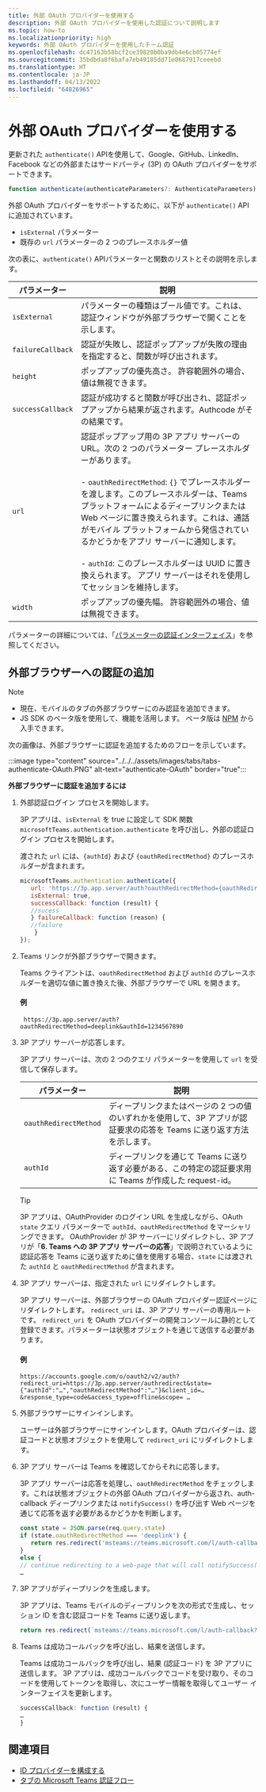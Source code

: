 ```yaml
---
title: 外部 OAuth プロバイダーを使用する
description: 外部 OAuth プロバイダーを使用した認証について説明します
ms.topic: how-to
ms.localizationpriority: high
keywords: 外部 OAuth プロバイダーを使用したチーム認証
ms.openlocfilehash: dc47163b58bcf2ce39820b0ba9db4e6cb05774ef
ms.sourcegitcommit: 35bdbda8f6bafa7eb49185dd71e0687917ceeebd
ms.translationtype: HT
ms.contentlocale: ja-JP
ms.lasthandoff: 04/13/2022
ms.locfileid: "64826965"
---
```

# <a name="use-external-oauth-providers"></a>外部 OAuth プロバイダーを使用する

更新された `authenticate()` APIを使用して、Google、GitHub、LinkedIn、Facebook などの外部またはサードパーティ (3P) の OAuth プロバイダーをサポートできます。

```JavaScript
function authenticate(authenticateParameters?: AuthenticateParameters)
``` 

外部 OAuth プロバイダーをサポートするために、以下が `authenticate()` API に追加されています。

* `isExternal` パラメーター
* 既存の `url` パラメーターの 2 つのプレースホルダー値

次の表に、`authenticate()` APIパラメーターと関数のリストとその説明を示します。

| パラメーター| 説明|
| --- | --- |
|`isExternal` | パラメーターの種類はブール値です。これは、認証ウィンドウが外部ブラウザーで開くことを示します。|
|`failureCallback`| 認証が失敗し、認証ポップアップが失敗の理由を指定すると、関数が呼び出されます。|
|`height` |ポップアップの優先高さ。 許容範囲外の場合、値は無視できます。|
|`successCallback`| 認証が成功すると関数が呼び出され、認証ポップアップから結果が返されます。Authcode がその結果です。|
|`url`  <br>|認証ポップアップ用の 3P アプリ サーバーの URL。次の 2 つのパラメーター プレースホルダーがあります。</br> <br> - `oauthRedirectMethod`: `{}` でプレースホルダーを渡します。このプレースホルダーは、Teams プラットフォームによるディープリンクまたは Web ページに置き換えられます。これは、通話がモバイル プラットフォームから発信されているかどうかをアプリ サーバーに通知します。</br> <br> - `authId`: このプレースホルダーは UUID に置き換えられます。 アプリ サーバーはそれを使用してセッションを維持します。| 
|`width`|ポップアップの優先幅。 許容範囲外の場合、値は無視できます。|

パラメーターの詳細については、「[パラメーターの認証インターフェイス](/javascript/api/@microsoft/teams-js/microsoftteams.authentication.authenticateparameters?view=msteams-client-js-latest&preserve-view=true)」を参照してください。

## <a name="add-authentication-to-external-browsers"></a>外部ブラウザーへの認証の追加

> [!NOTE]
> * 現在、モバイルのタブの外部ブラウザーにのみ認証を追加できます。 
> * JS SDK のベータ版を使用して、機能を活用します。 ベータ版は [NPM](https://www.npmjs.com/package/@microsoft/teams-js/v/1.12.0-beta.2) から入手できます。

次の画像は、外部ブラウザーに認証を追加するためのフローを示しています。

 :::image type="content" source="../../../assets/images/tabs/tabs-authenticate-OAuth.PNG" alt-text="authenticate-OAuth" border="true":::

**外部ブラウザーに認証を追加するには**

1. 外部認証ログイン プロセスを開始します。

   3P アプリは、`isExternal` を true に設定して SDK 関数 `microsoftTeams.authentication.authenticate` を呼び出し、外部の認証ログイン プロセスを開始します。 

   渡された `url` には、`{authId}` および `{oauthRedirectMethod}` のプレースホルダーが含まれます。  


    ```JavaScript
    microsoftTeams.authentication.authenticate({
       url: 'https://3p.app.server/auth?oauthRedirectMethod={oauthRedirectMethod}&authId={authId}',
       isExternal: true,
       successCallback: function (result) {
       //sucess 
       } failureCallback: function (reason) {
       //failure 
        }
    });
    ```

2. Teams リンクが外部ブラウザーで開きます。

   Teams クライアントは、`oauthRedirectMethod` および `authId` のプレースホルダーを適切な値に置き換えた後、外部ブラウザーで URL を開きます。 

   #### <a name="example"></a>例

   ```http
    https://3p.app.server/auth?oauthRedirectMethod=deeplink&authId=1234567890 
   ```

3. 3P アプリ サーバーが応答します。

   3P アプリ サーバーは、次の 2 つのクエリ パラメーターを使用して `url` を受信して保存します。

   | パラメーター | 説明|
   | --- | --- |
   | `oauthRedirectMethod` |ディープリンクまたはページの 2 つの値のいずれかを使用して、3P アプリが認証要求の応答を Teams に送り返す方法を示します。|
   |`authId` | ディープリンクを通じて Teams に送り返す必要がある、この特定の認証要求用に Teams が作成した request-id。|

    > [!TIP]
    > 3P アプリは、OAuthProvider のログイン URL を生成しながら、OAuth `state` クエリ パラメーターで `authId`、`oauthRedirectMethod` をマーシャリングできます。 OAuthProvider が 3P サーバーにリダイレクトし、3P アプリが「**6. Teams への 3P アプリ サーバーの応答**」で説明されているように認証応答を Teams に送り返すために値を使用する場合、`state` には渡された `authId` と `oauthRedirectMethod` が含まれます。 

4. 3P アプリ サーバーは、指定された `url` にリダイレクトします。

   3P アプリ サーバーは、外部ブラウザーの OAuth プロバイダー認証ページにリダイレクトします。 `redirect_uri` は、3P アプリ サーバーの専用ルートです。 `redirect_uri` を OAuth プロバイダーの開発コンソールに静的として登録できます。パラメーターは状態オブジェクトを通じて送信する必要があります。 

   #### <a name="example"></a>例

    ```http
    https://accounts.google.com/o/oauth2/v2/auth?redirect_uri=https://3p.app.server/authredirect&state={"authId":"…","oauthRedirectMethod":"…"}&client_id=…    &response_type=code&access_type=offline&scope= … 
    ```

5. 外部ブラウザーにサインインします。

   ユーザーは外部ブラウザーにサインインします。OAuth プロバイダーは、認証コードと状態オブジェクトを使用して `redirect_uri` にリダイレクトします。

6. 3P アプリ サーバーは Teams を確認してからそれに応答します。

   3P アプリ サーバーは応答を処理し、`oauthRedirectMethod` をチェックします。これは状態オブジェクトの外部 OAuth プロバイダーから返され、auth-callback ディープリンクまたは `notifySuccess()` を呼び出す Web ページを通じて応答を返す必要があるかどうかを判断します。

      ```JavaScript
      const state = JSON.parse(req.query.state)
      if (state.oauthRedirectMethod === 'deeplink') {
         return res.redirect('msteams://teams.microsoft.com/l/auth-callback?authId=${state.authId}&code=${req.query.code}')
      }
      else {
      // continue redirecting to a web-page that will call notifySuccess() – usually this method is used in Teams-Web
      …
      ```

7. 3P アプリがディープリンクを生成します。

   3P アプリは、Teams モバイルのディープリンクを次の形式で生成し、セッション ID を含む認証コードを Teams に送り返します。

   ```JavaScript
   return res.redirect(`msteams://teams.microsoft.com/l/auth-callback?authId=${state.authId}&code=${req.query.code}`)
   ```

 8. Teams は成功コールバックを呼び出し、結果を送信します。

    Teams は成功コールバックを呼び出し、結果 (認証コード) を 3P アプリに送信します。 3P アプリは、成功コールバックでコードを受け取り、そのコードを使用してトークンを取得し、次にユーザー情報を取得してユーザー インターフェイスを更新します。

      ```JavaScript
      successCallback: function (result) { 
      … 
      } 
      ```

## <a name="see-also"></a>関連項目

* [ID プロバイダーを構成する](../../../concepts/authentication/configure-identity-provider.md)
* [タブの Microsoft Teams 認証フロー](auth-flow-tab.md)

